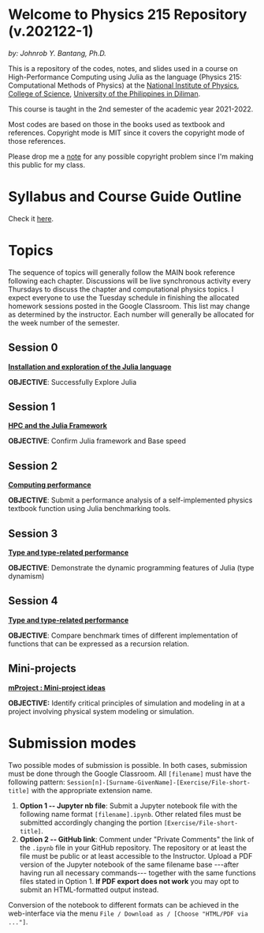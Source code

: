 # Welcome to Physics 215 Repository (v.202122-1)
*by: Johnrob Y. Bantang, Ph.D.*


This is a repository of the codes, notes, and slides used in a course on High-Performance Computing using Julia as the language (Physics 215: Computational Methods of Physics) at the [National Institute of Physics](http://nip.upd.edu.ph), [College of Science](http://science.upd.edu.ph), [University of the Philippines in Diliman](http://upd.edu.ph).

This course is taught in the 2nd semester of the academic year 2021-2022.

Most codes are based on those in the books used as textbook and references. 
Copyright mode is MIT since it covers the copyright mode of those references.

Please drop me a [note](mailto:jybantang@up.edu.ph) for any possible copyright problem since I'm making this public for my class.

# Syllabus and Course Guide Outline

Check it [here](SYLLABUS.md).

# Topics
The sequence of topics will generally follow the MAIN book reference following each chapter. Discussions will be live synchronous activity every Thursdays to discuss the chapter and computational physics topics. I expect everyone to use the Tuesday schedule in finishing the allocated homework sessions posted in the Google Classroom. This list may change as determined by the instructor. Each number will generally be allocated for the week number of the semester.

## Session 0
[**Installation and exploration of the Julia language**](00-Intro/README.md)

**OBJECTIVE**: Successfully Explore Julia

## Session 1
[**HPC and the Julia Framework**](01-HPC/README.md)

**OBJECTIVE**: Confirm Julia framework and Base speed

## Session 2
[**Computing performance**](02-Performance/README.md)

**OBJECTIVE**: Submit a performance analysis of a self-implemented physics textbook function using Julia benchmarking tools.

## Session 3
[**Type and type-related performance**](03-Types/README.md)

**OBJECTIVE**: Demonstrate the dynamic programming features of Julia (type dynamism)

## Session 4
[**Type and type-related performance**](04-Fast-Calls/README.md)

**OBJECTIVE**: Compare benchmark times of different implementation of functions that can be expressed as a recursion relation.

## Mini-projects
[**mProject : Mini-project ideas**](09-mProject/README.md)

**OBJECTIVE:** Identify critical principles of simulation and modeling in at a project involving physical system modeling or simulation.

# Submission modes
Two possible modes of submission is possible.
In both cases, submission must be done through the Google Classroom.
All `[filename]` must have the following pattern: `Session[n]-[Surname-GivenName]-[Exercise/File-short-title]` with the appropriate extension name.
1. **Option 1 -- Jupyter nb file**: Submit a Jupyter notebook file with the following name format `[filename].ipynb`.
   Other related files must be submitted accordingly changing the portion `[Exercise/File-short-title]`.
2. **Option 2 -- GitHub link**: Comment under "Private Comments" the link of the `.ipynb` file in your GitHub repository.
   The repository or at least the file must be public or at least accessible to the Instructor.
   Upload a PDF version of the Jupyter notebook of the same filename base ---after having run all necessary commands--- together with the same functions files stated in Option 1. **If PDF export does not work** you may opt to submit an HTML-formatted output instead.
   
Conversion of the notebook to different formats can be achieved in the web-interface via the menu `File / Download as / [Choose "HTML/PDF via ..."]`.
